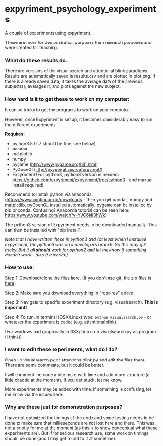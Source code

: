 # expyriment_psychology_experiments
A couple of experiments using expyriment. 

These are more for demonstration purposes than research purposes and were created for teaching. 

### What do these results do. 

There are versions of the visual search and attentional blink paradigms. Results are automatically saved in results.csv and are plotted in plot.png. If there is already saved data, it takes the average data of the previous subject(s), averages it, and plots against the new subject.  

### How hard is it to get these to work on my computer: 

It can be tricky to get the programs to work on your computer. 

However, once Expyriment is set up, it becomes considerably easy to run the different experiments. 

__Requires:__

- python3.5 (2.7 should be fine, see below) 
- pandas 
- matplotlib
- numpy
- pygame (http://www.pygame.org/hifi.html)
- PyOpenGl (http://pyopengl.sourceforge.net/)
- Expyriment (For python3, python3 version is needed: https://github.com/expyriment/expyriment/tree/python3 - and manual install required)

Recommend to install python via anaconda (https://www.continuum.io/downloads - then you get pandas, numpy and matplotlib, pyOpenGL installed automatically. pygame can be installed by pip or conda. Confusing? Anaconda tutorial can be seen here: https://www.youtube.com/watch?v=YJC6ldI3hWk) 

The python3 version of Expyriment needs to be downloaded manually. This can then be installed with "pip install". 

*Note that I have written these in python3 and (at least when I installed expyriment, the python3 was on a developers branch. So this may get tricky. But it all __should__ work for python2 and let me know if something doesn't work - also if it works!).* 


### How to use: 

Step 1: 
Download/clone the files here. (If you don't use git, the zip files is [here](https://github.com/wiheto/expyriment_psychology_experiments/archive/master.zip))

Step 2: 
Make sure you download everything in "requires" above

Step 3: 
Navigate to specific experiment directory (e.g. visualsearch). __This is important!__

Step 4:
To run, in terminal (OSX/Linux) type: `python visualsearch.py` - or whatever the experiment is called (e.g. attentionalblink)

(For windows and graphically in OSX/Linux run visualsearch.py as program (I think))

### I want to edit these experiments, what do I do? 

Open up visualsearch.py or attentionalblink.py and edit the files there. There are some comments, but it could be better. 

I will comment the code a bite more with time and add more structure (a little chaotic at the moment). If you get stuck, let me know. 

More experiments may be added with time. If something is confusing, let me know via the issues here. 

### Why are these just for demonstration purposes? 

I have not optimized the timings of the code and some testing needs to be done to make sure that millieseconds are not lost here and there. This was not a priotiy for me at the moment (as this is to show conceptual what these experiments are). But if for serious research use, some work on timings should be done (and I may get round to it at sometime).  

